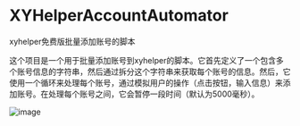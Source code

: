 # XYHelperAccountAutomator
xyhelper免费版批量添加账号的脚本

这个项目是一个用于批量添加账号到xyhelper的脚本。它首先定义了一个包含多个账号信息的字符串，然后通过拆分这个字符串来获取每个账号的信息。然后，它使用一个循环来处理每个账号，通过模拟用户的操作（点击按钮，输入信息）来添加账号。在处理每个账号之间，它会暂停一段时间（默认为5000毫秒）。

![image](https://github.com/akl7777777/XYHelperAccountAutomator/assets/84266551/7a2470aa-22ab-47e5-810f-461ece93c453)
